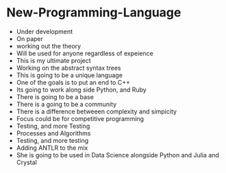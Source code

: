 # New-Programming-Language
- Under development
- On paper 
- working out the theory
- Will be used for anyone regardless of expeience
- This is my ultimate project
- Working on the abstract syntax trees
- This is going to be a unique language
- One of the goals is to put an end to C++
- Its going to work along side Python, and Ruby
- There is going to be a base
- There is a going to be a community 
- There is a difference betweeen complexity and simpicity
- Focus could be for competitive programming
- Testing, and more Testing
- Processes and Algorithms
- Testing, and more testing
- Adding ANTLR to the mix
- She is going to be used in Data Science alongside Python and Julia and Crystal
